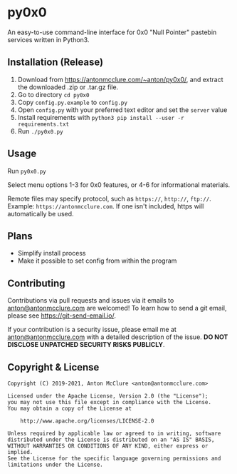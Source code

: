 # py0x0
An easy-to-use command-line interface for 0x0 "Null Pointer" pastebin services written in Python3.

## Installation (Release)
  1. Download from https://antonmcclure.com/~anton/py0x0/, and extract the downloaded .zip or .tar.gz file.
  2. Go to directory `cd py0x0`
  3. Copy `config.py.example` to `config.py`
  4. Open `config.py` with your preferred text editor and set the `server` value
  5. Install requirements with `python3 pip install --user -r requirements.txt`
  6. Run `./py0x0.py`

## Usage
Run `py0x0.py`

Select menu options 1-3 for 0x0 features, or 4-6 for informational materials.

Remote files may specify protocol, such as `https://`, `http://`, `ftp://`. Example: `https://antonmcclure.com`. If one isn't included, https will automatically be used.

## Plans

  - Simplify install process
  - Make it possible to set config from within the program

## Contributing
Contributions via pull requests and issues via it emails to <anton@antonmcclure.com> are welcomed! To learn how to send a git email, please see <https://git-send-email.io/>.

If your contribution is a security issue, please email me at <anton@antonmcclure.com> with a detailed description of the issue. **DO NOT DISCLOSE UNPATCHED SECURITY RISKS PUBLICLY**.

## Copyright & License
    Copyright (C) 2019-2021, Anton McClure <anton@antonmcclure.com>

    Licensed under the Apache License, Version 2.0 (the "License");
    you may not use this file except in compliance with the License.
    You may obtain a copy of the License at

        http://www.apache.org/licenses/LICENSE-2.0

    Unless required by applicable law or agreed to in writing, software
    distributed under the License is distributed on an "AS IS" BASIS,
    WITHOUT WARRANTIES OR CONDITIONS OF ANY KIND, either express or implied.
    See the License for the specific language governing permissions and
    limitations under the License.
